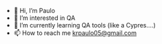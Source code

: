 - 👋 Hi, I’m Paulo
- 👀 I’m interested in QA
- 🌱 I’m currently learning QA tools (like a Cypres....)
- 📫 How to reach me krpaulo05@gmail.com

<!---
kanistra05/kanistra05 is a ✨ special ✨ repository because its `README.md` (this file) appears on your GitHub profile.
You can click the Preview link to take a look at your changes.
--->
